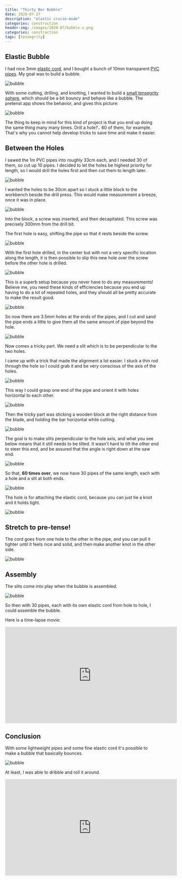 ```yaml
---
title: "Thirty Bar Bubble"
date: 2020-07-27
description: "elastic cruise-mode"
categories: construction
header-img: /images/2020-07/bubble-z.png
categories: construction
tags: [tensegrity]
---
```


## Elastic Bubble

I had nice 3mm [elastic cord](https://www.lijnenspecialist.nl/elastic), and I bought a bunch of 10mm transparent [PVC pipes](https://www.pvc24.nl/kopen/transparante-pvc-buizen/). My goal was to build a bubble.

![bubble][bubble-a]

With some cutting, drilling, and knotting, I wanted to build a [small tensegrity sphere](https://pretenst.com/app/#sphere-1), which should be a bit bouncy and behave like a bubble. The pretenst app shows the behavior, and gives this picture:

![bubble][bubble-0]

The thing to keep in mind for this kind of project is that you end up doing the same thing many many times. Drill a hole?.. 60 of them, for example. That's why you cannot help develop tricks to save time and make it easier.

## Between the Holes

I sawed the 1m PVC pipes into roughly 33cm each, and I needed 30 of them, so cut up 10 pipes. I decided to let the holes be highest priority for length, so I would drill the holes first and then cut them to length later.

![bubble][bubble-b]

I wanted the holes to be 30cm apart so I stuck a little block to the workbench beside the drill press. This would make measurement a breeze, once it was in place.

![bubble][bubble-c]

Into the block, a screw was inserted, and then decapitated. This screw was precisely 300mm from the drill bit.

The first hole is easy, shifting the pipe so that it rests beside the screw.

![bubble][bubble-d]

With the first hole drilled, in the center but with not a very specific location along the length, it is then possible to slip this new hole over the screw before the other hole is drilled.

![bubble][bubble-e]

This is a superb setup because you never have to do any measurements! Believe me, you need these kinds of efficiencies because you end up having to do a lot of repeated holes, and they should all be pretty accurate to make the result good.

![bubble][bubble-f]

So now there are 3.5mm holes at the ends of the pipes, and I cut and sand the pipe ends a little to give them all the same amount of pipe beyond the hole.

![bubble][bubble-g]

Now comes a tricky part. We need a slit which is to be perpendicular to the two holes.

I came up with a trick that made the alignment a lot easier. I stuck a thin rod through the hole so I could grab it and be very conscious of the axis of the holes.

![bubble][bubble-h]

This way I could grasp one end of the pipe and orient it with holes horizontal to each other.

![bubble][bubble-i]

Then the tricky part was sticking a wooden block at the right distance from the blade, and holding the bar horizontal while cutting.

![bubble][bubble-j]

The goal is to make slits perpendicular to the hole axis, and what you see below means that it still needs to be tilted. It wasn't hard to tilt the other end to steer this end, and be assured that the angle is right down at the saw end.

![bubble][bubble-k]

So that, **60 times over**, we now have 30 pipes of the same length, each with a hole and a slit at both ends.

![bubble][bubble-l]

The hole is for attaching the elastic cord, because you can just tie a knot and it holds tight.

![bubble][bubble-m]

## Stretch to pre-tense!

The cord goes from one hole to the other in the pipe, and you can pull it tighter until it feels nice and solid, and then make another knot in the other side.

![bubble][bubble-n]

## Assembly

The slits come into play when the bubble is assembled.

![bubble][bubble-s]

So then with 30 pipes, each with its own elastic cord from hole to hole, I could assemble the bubble.

Here is a time-lapse movie:

<iframe width="560" height="315" src="https://www.youtube.com/embed/DUa2RvTD6co" frameborder="0" allow="accelerometer; autoplay; encrypted-media; gyroscope; picture-in-picture" allowfullscreen></iframe>


## Conclusion

With some lightweight pipes and some fine elastic cord it's possible to make a bubble that basically bounces.

![bubble][bubble-z]

At least, I was able to dribble and roll it around.

<iframe width="560" height="315" src="https://www.youtube.com/embed/xV6QYsce42I" frameborder="0" allow="accelerometer; autoplay; encrypted-media; gyroscope; picture-in-picture" allowfullscreen></iframe>

[bubble-0]: https://pretenst.com/images/2020-07/bubble-0.jpg
[bubble-a]: https://pretenst.com/images/2020-07/bubble-a.jpg
[bubble-b]: https://pretenst.com/images/2020-07/bubble-b.jpg
[bubble-c]: https://pretenst.com/images/2020-07/bubble-c.jpg
[bubble-d]: https://pretenst.com/images/2020-07/bubble-d.jpg
[bubble-e]: https://pretenst.com/images/2020-07/bubble-e.jpg
[bubble-f]: https://pretenst.com/images/2020-07/bubble-f.jpg
[bubble-g]: https://pretenst.com/images/2020-07/bubble-g.jpg
[bubble-h]: https://pretenst.com/images/2020-07/bubble-h.jpg
[bubble-i]: https://pretenst.com/images/2020-07/bubble-i.jpg
[bubble-j]: https://pretenst.com/images/2020-07/bubble-j.jpg
[bubble-k]: https://pretenst.com/images/2020-07/bubble-k.jpg
[bubble-l]: https://pretenst.com/images/2020-07/bubble-l.jpg
[bubble-m]: https://pretenst.com/images/2020-07/bubble-m.jpg
[bubble-n]: https://pretenst.com/images/2020-07/bubble-n.jpg
[bubble-s]: https://pretenst.com/images/2020-07/bubble-s.jpg
[bubble-z]: https://pretenst.com/images/2020-07/bubble-z.jpg
